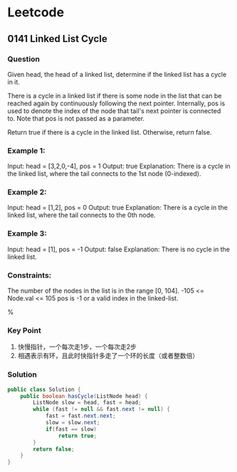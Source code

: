 # Leetcode
## 0141 Linked List Cycle
### Question
Given head, the head of a linked list, determine if the linked list has a cycle in it.

There is a cycle in a linked list if there is some node in the list that can be reached again by continuously following the next pointer. Internally, pos is used to denote the index of the node that tail's next pointer is connected to. Note that pos is not passed as a parameter.

Return true if there is a cycle in the linked list. Otherwise, return false.

### Example 1:

Input: head = [3,2,0,-4], pos = 1
Output: true
Explanation: There is a cycle in the linked list, where the tail connects to the 1st node (0-indexed).

### Example 2:

Input: head = [1,2], pos = 0
Output: true
Explanation: There is a cycle in the linked list, where the tail connects to the 0th node.

### Example 3:

Input: head = [1], pos = -1
Output: false
Explanation: There is no cycle in the linked list.
 

### Constraints:

The number of the nodes in the list is in the range [0, 104].
-105 <= Node.val <= 105
pos is -1 or a valid index in the linked-list.

%

### Key Point
1. 快慢指针，一个每次走1步，一个每次走2步
2. 相遇表示有环，且此时快指针多走了一个环的长度（或者整数倍）

### Solution
```java
public class Solution {
    public boolean hasCycle(ListNode head) {
        ListNode slow = head, fast = head;
        while (fast != null && fast.next != null) {
            fast = fast.next.next;
            slow = slow.next;
            if(fast == slow)
                return true;
        }
        return false;
    }
}
```
